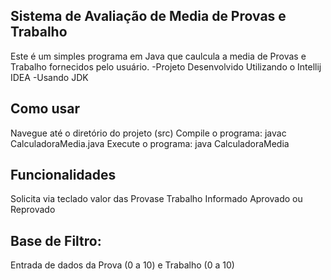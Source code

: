 ## Sistema de Avaliação de Media de Provas e Trabalho
Este é um simples programa em Java que caulcula a media de Provas e Trabalho fornecidos pelo usuário.
-Projeto Desenvolvido Utilizando o Intellij IDEA
-Usando JDK

## Como usar
Navegue até o diretório do projeto (src) 
Compile o programa: javac CalculadoraMedia.java
Execute o programa: java CalculadoraMedia

## Funcionalidades
Solicita via teclado valor das Provase Trabalho
Informado Aprovado ou Reprovado

## Base de Filtro:
Entrada de dados da Prova (0 a 10) e Trabalho (0 a 10)
